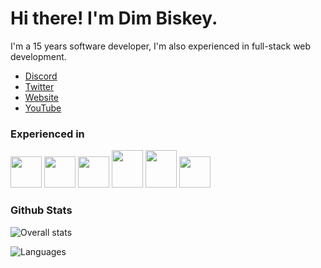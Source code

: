 # Hi there! I'm Dim Biskey.
I'm a 15 years software developer, I'm also experienced in full-stack web development.
- [Discord](https://discord.gg/7sb5rpu)
- [Twitter](https://twitter.com/DevDim_)
- [Website](https://dimmy.xyz/)
- [YouTube](https://youtube.com/DevDim)

### Experienced in
<img src="https://cdn.onlinewebfonts.com/svg/img_565439.png" width="50px" height="50px"> <img src="https://image.flaticon.com/icons/png/512/36/36986.png" width="50px" height="50px"> <img src="https://image.flaticon.com/icons/png/512/152/152760.png" width="50px" height="50px"> <img src="https://cdn.iconscout.com/icon/free/png-512/javascript-2336958-1982839.png" width="50px" height="60px"> <img src="https://icon-library.com/images/php-icon/php-icon-6.jpg" width="50px" height="60px"> <img src="https://image.flaticon.com/icons/png/512/1822/1822920.png" width="50px" height="50px">

### Github Stats
![Overall stats](https://github-readme-stats.vercel.app/api?username=DimBis&theme=cobalt&show_icons=true&count_private=true)

![Languages](https://github-readme-stats.vercel.app/api/top-langs/?username=DimBis&theme=cobalt&show_icons=true&count_private=true)
